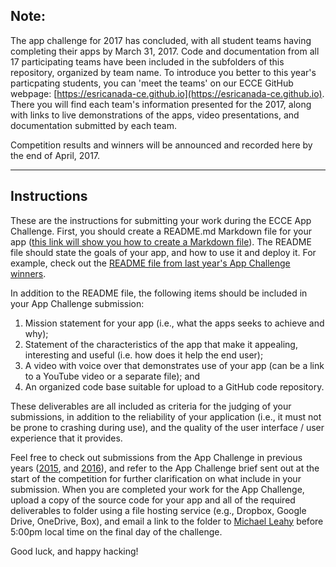 ## Note:

The app challenge for 2017 has concluded, with all student teams having completing their apps by March 31, 2017.  Code and documentation from all 17 participating teams have been included in the subfolders of this repository, organized by team name.  To introduce you better to this year's particpating students, you can 'meet the teams' on our ECCE GitHub webpage: [https://esricanada-ce.github.io](https://esricanada-ce.github.io).  There you will find each team's information presented for the 2017, along with links to live demonstrations of the apps, video presentations, and documentation submitted by each team.

Competition results and winners will be announced and recorded here by the end of April, 2017.

---

## Instructions
These are the instructions for submitting your work during the ECCE App Challenge. First, you should create a README.md Markdown file for your app ([this link will show you how to create a Markdown file](http://markdownlivepreview.com)).  The README file should state the goals of your app, and how to use it and deploy it.  For example, check out the [README file from last year's App Challenge winners](https://github.com/EsriCanada-CE/ecce-app-challenge-2016/tree/master/Mapster).

In addition to the README file, the following items should be included in your App Challenge submission:

1. Mission statement for your app (i.e., what the apps seeks to achieve and why);
1. Statement of the characteristics of the app that make it appealing, interesting and useful  (i.e. how does it help the end user);
1. A video with voice over that demonstrates use of your app (can be a link to a YouTube video or a separate file); and
1. An organized code base suitable for upload to a GitHub code repository.

These deliverables are all included as criteria for the judging of your submissions, in addition to the reliability of your application (i.e., it must not be prone to crashing during use), and the quality of the user interface / user experience that it provides. 

Feel free to check out submissions from the App Challenge in previous years ([2015](https://github.com/EsriCanada-CE/ecce-app-challenge-2015), and [2016](https://github.com/EsriCanada-CE/ecce-app-challenge-2016)), and refer to the App Challenge brief sent out at the start of the competition for further clarification on what include in your submission.  When you are completed your work for the App Challenge, upload a copy of the source code for your app and all of the required deliverables to folder using a file hosting service (e.g., Dropbox, Google Drive, OneDrive, Box), and email a link to the folder to [Michael Leahy](mailto:mleahy@esri.ca) before 5:00pm local time on the final day of the challenge.

Good luck, and happy hacking!
